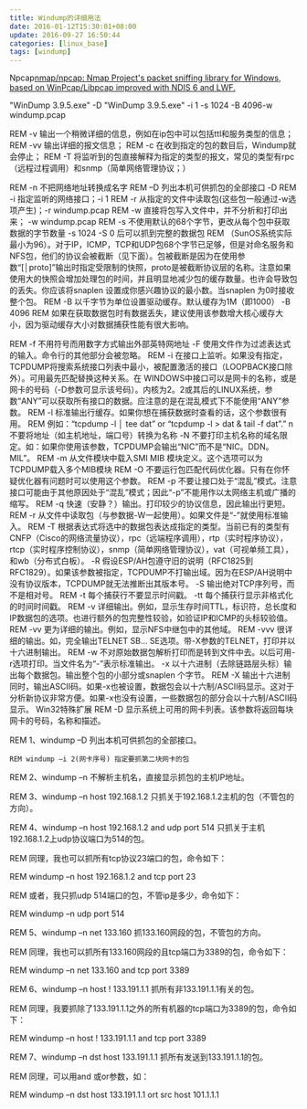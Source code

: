 ```yaml
---
title: Windump的详细用法
date: 2016-01-12T15:30:01+08:00
update: 2016-09-27 16:50:44
categories: [linux_base]
tags: [windump]
---
```

Npcap[nmap/npcap: Nmap Project's packet sniffing library for Windows, based on WinPcap/Libpcap improved with NDIS 6 and LWF.](https://github.com/nmap/npcap)

"WinDump 3.9.5.exe" -D
"WinDump 3.9.5.exe" -i 1 -s 1024 -B 4096-w windump.pcap

REM -v	输出一个稍微详细的信息，例如在ip包中可以包括ttl和服务类型的信息；
REM -vv	输出详细的报文信息；
REM -c	在收到指定的包的数目后，Windump就会停止；
REM -T	将监听到的包直接解释为指定的类型的报文，常见的类型有rpc	（远程过程调用）和snmp（简单网络管理协议；）

REM -n	不把网络地址转换成名字
REM –D  列出本机可供抓包的全部接口 -D
REM -i	指定监听的网络接口；-i 1
REM -r	从指定的文件中读取包(这些包一般通过-w选项产生)；-r windump.pcap
REM -w	直接将包写入文件中，并不分析和打印出来； -w windump.pcap
REM -s  不使用默认的68个字节，更改从每个包中获取数据的字节数量 -s 1024  -S 0 后可以抓到完整的数据包
REM （SunOS系统实际最小为96）。对于IP，ICMP，TCP和UDP包68个字节已足够，但是对命名服务和NFS包，他们的协议会被截断（见下面）。包被截断是因为在使用参数“[│proto]”输出时指定受限制的快照，proto是被截断协议层的名称。注意如果使用大的快照会增加处理包的时间，并且明显地减少包的缓存数量。也许会导致包的丢失。你应该将snaplen 设置成你感兴趣协议的最小数。当snaplen 为0时接收整个包。
REM -B 以千字节为单位设置驱动缓存。默认缓存为1M（即1000） -B 4096
REM 如果在获取数据包时有数据丢失，建议使用该参数增大核心缓存大小，因为驱动缓存大小对数据捕获性能有很大影响。

REM -f 不用符号而用数字方式输出外部英特网地址 -F 使用文件作为过滤表达式的输入。命令行的其他部分会被忽略。
REM -i 在接口上监听。如果没有指定，TCPDUMP将搜索系统接口列表中最小，被配置激活的接口（LOOPBACK接口除外）。可用最先匹配替换这种关系。在 WINDOWS中接口可以是网卡的名称，或是网卡的号码（-D参数可显示该号码）。内核为2。2或其后的LINUX系统，参数“ANY”可以获取所有接口的数据。应注意的是在混乱模式下不能使用“ANY”参数。
REM -l 标准输出行缓存。如果你想在捕获数据时查看的话，这个参数很有用。
REM 例如：“tcpdump -l │ tee dat” or “tcpdump -l > dat & tail -f dat”.” n 不要将地址（如主机地址，端口号）转换为名称 -N 不要打印主机名称的域名限定。如：如果你使用该参数，TCPDUMP会输出“NIC”而不是“NIC。DDN。MIL”。
REM -m 从文件模块中载入SMI MIB 模块定义。这个选项可以为TCPDUMP载入多个MIB模块
REM -O 不要运行包匹配代码优化器。只有在你怀疑优化器有问题时可以使用这个参数。
REM -p 不要让接口处于“混乱”模式。注意接口可能由于其他原因处于“混乱”模式；因此“-p”不能用作以太网络主机或广播的缩写。
REM -q 快速（安静？）输出。打印较少的协议信息，因此输出行更短。
REM -r 从文件中读取包（与参数据-W一起使用）。如果文件是“-”就使用标准输入。
REM -T 根据表达式将选中的数据包表达成指定的类型。当前已有的类型有CNFP（Cisco的网络流量协议），rpc（远端程序调用），rtp（实时程序协议）， rtcp（实时程序控制协议），snmp（简单网络管理协议），vat（可视单频工具），和wb（分布式白板）。 -R 假设ESP/AH包遵守旧的说明（RFC1825到RFC1829）。如果该参数被指定，TCPDUMP不打输出域。因为在ESP/AH说明中没有协议版本，TCPDUMP就无法推断出其版本号。 -S 输出绝对TCP序列号，而不是相对号。
REM -t 每个捕获行不要显示时间戳。 -tt 每个捕获行显示非格式化的时间时间戳。
REM -v 详细输出。例如，显示生存时间TTL，标识符，总长度和IP数据包的选项。也进行额外的包完整性较验，如验证IP和ICMP的头标较验值。
REM -vv 更为详细的输出。例如，显示NFS中继包中的其他域。
REM -vvv 很详细的输出。如，完全输出TELNET SB… SE选项。带-X参数的TELNET，打印并以十六进制输出。
REM -w 不对原始数据包解析打印而是转到文件中去。以后可用-r选项打印。当文件名为“-”表示标准输出。 -x 以十六进制（去除链路层头标）输出每个数据包。输出整个包的小部分或snaplen 个字节。
REM -X 输出十六进制同时，输出ASCII码。如果-x也被设置，数据包会以十六制/ASCII码显示。这对于分析新协议非常方便。如果-x也没有设置，一些数据包的部分会以十六制/ASCII码显示。 Win32特殊扩展
REM -D 显示系统上可用的网卡列表。该参数将返回每块网卡的号码，名称和描述。

REM 1、windump –D  列出本机可供抓包的全部接口。

	REM windump –i 2(网卡序号) 指定要抓第二块网卡的包

REM 2、windump –n 不解析主机名，直接显示抓包的主机IP地址。

REM 3、windump –n host 192.168.1.2  只抓关于192.168.1.2主机的包（不管包的方向）。

REM 4、windump –n host 192.168.1.2 and udp port 514 只抓关于主机192.168.1.2上udp协议端口为514的包。

REM 同理，我也可以抓所有tcp协议23端口的包，命令如下：

REM windump –n host 192.168.1.2 and tcp port 23

REM 或者，我只抓udp 514端口的包，不管ip是多少，命令如下：

REM windump –n udp port 514

REM 5、windump –n net 133.160 抓133.160网段的包，不管包的方向。

REM 同理，我也可以抓所有133.160网段的且tcp端口为3389的包，命令如下：

REM windump –n net 133.160 and tcp port 3389

REM 6、windump –n host ! 133.191.1.1 抓所有非133.191.1.1有关的包。

REM 同理，我要抓除了133.191.1.1之外的所有机器的tcp端口为3389的包，命令如下：

REM windump –n host ! 133.191.1.1 and tcp port 3389

REM 7、windump –n dst host 133.191.1.1 抓所有发送到133.191.1.1的包。

REM 同理，可以用and 或or参数，如：

REM windump –n dst host 133.191.1.1 ort src host 101.1.1.1
